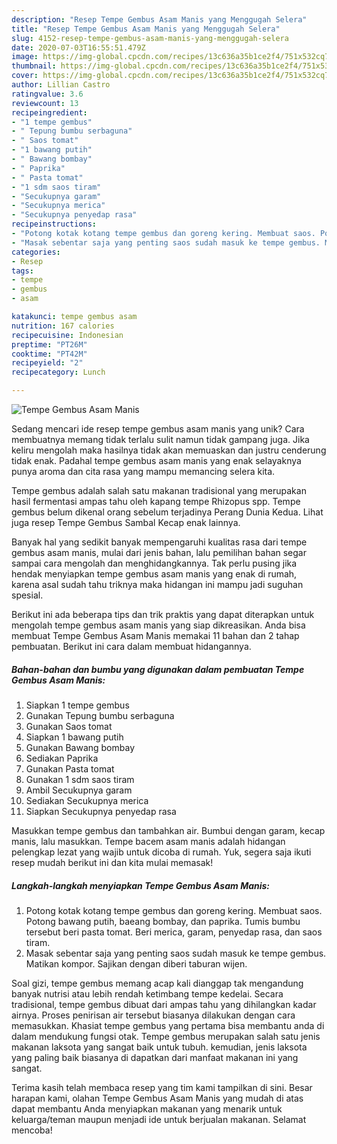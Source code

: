 ```yaml
---
description: "Resep Tempe Gembus Asam Manis yang Menggugah Selera"
title: "Resep Tempe Gembus Asam Manis yang Menggugah Selera"
slug: 4152-resep-tempe-gembus-asam-manis-yang-menggugah-selera
date: 2020-07-03T16:55:51.479Z
image: https://img-global.cpcdn.com/recipes/13c636a35b1ce2f4/751x532cq70/tempe-gembus-asam-manis-foto-resep-utama.jpg
thumbnail: https://img-global.cpcdn.com/recipes/13c636a35b1ce2f4/751x532cq70/tempe-gembus-asam-manis-foto-resep-utama.jpg
cover: https://img-global.cpcdn.com/recipes/13c636a35b1ce2f4/751x532cq70/tempe-gembus-asam-manis-foto-resep-utama.jpg
author: Lillian Castro
ratingvalue: 3.6
reviewcount: 13
recipeingredient:
- "1 tempe gembus"
- " Tepung bumbu serbaguna"
- " Saos tomat"
- "1 bawang putih"
- " Bawang bombay"
- " Paprika"
- " Pasta tomat"
- "1 sdm saos tiram"
- "Secukupnya garam"
- "Secukupnya merica"
- "Secukupnya penyedap rasa"
recipeinstructions:
- "Potong kotak kotang tempe gembus dan goreng kering. Membuat saos. Potong bawang putih, baeang bombay, dan paprika. Tumis bumbu tersebut beri pasta tomat. Beri merica, garam, penyedap rasa, dan saos tiram."
- "Masak sebentar saja yang penting saos sudah masuk ke tempe gembus. Matikan kompor. Sajikan dengan diberi taburan wijen."
categories:
- Resep
tags:
- tempe
- gembus
- asam

katakunci: tempe gembus asam 
nutrition: 167 calories
recipecuisine: Indonesian
preptime: "PT26M"
cooktime: "PT42M"
recipeyield: "2"
recipecategory: Lunch

---
```



![Tempe Gembus Asam Manis](https://img-global.cpcdn.com/recipes/13c636a35b1ce2f4/751x532cq70/tempe-gembus-asam-manis-foto-resep-utama.jpg)

Sedang mencari ide resep tempe gembus asam manis yang unik? Cara membuatnya memang tidak terlalu sulit namun tidak gampang juga. Jika keliru mengolah maka hasilnya tidak akan memuaskan dan justru cenderung tidak enak. Padahal tempe gembus asam manis yang enak selayaknya punya aroma dan cita rasa yang mampu memancing selera kita.

Tempe gembus adalah salah satu makanan tradisional yang merupakan hasil fermentasi ampas tahu oleh kapang tempe Rhizopus spp. Tempe gembus belum dikenal orang sebelum terjadinya Perang Dunia Kedua. Lihat juga resep Tempe Gembus Sambal Kecap enak lainnya.

Banyak hal yang sedikit banyak mempengaruhi kualitas rasa dari tempe gembus asam manis, mulai dari jenis bahan, lalu pemilihan bahan segar sampai cara mengolah dan menghidangkannya. Tak perlu pusing jika hendak menyiapkan tempe gembus asam manis yang enak di rumah, karena asal sudah tahu triknya maka hidangan ini mampu jadi suguhan spesial.


Berikut ini ada beberapa tips dan trik praktis yang dapat diterapkan untuk mengolah tempe gembus asam manis yang siap dikreasikan. Anda bisa membuat Tempe Gembus Asam Manis memakai 11 bahan dan 2 tahap pembuatan. Berikut ini cara dalam membuat hidangannya.

<!--inarticleads1-->

##### Bahan-bahan dan bumbu yang digunakan dalam pembuatan Tempe Gembus Asam Manis:

1. Siapkan 1 tempe gembus
1. Gunakan  Tepung bumbu serbaguna
1. Gunakan  Saos tomat
1. Siapkan 1 bawang putih
1. Gunakan  Bawang bombay
1. Sediakan  Paprika
1. Gunakan  Pasta tomat
1. Gunakan 1 sdm saos tiram
1. Ambil Secukupnya garam
1. Sediakan Secukupnya merica
1. Siapkan Secukupnya penyedap rasa


Masukkan tempe gembus dan tambahkan air. Bumbui dengan garam, kecap manis, lalu masukkan. Tempe bacem asam manis adalah hidangan pelengkap lezat yang wajib untuk dicoba di rumah. Yuk, segera saja ikuti resep mudah berikut ini dan kita mulai memasak! 

<!--inarticleads2-->

##### Langkah-langkah menyiapkan Tempe Gembus Asam Manis:

1. Potong kotak kotang tempe gembus dan goreng kering. Membuat saos. Potong bawang putih, baeang bombay, dan paprika. Tumis bumbu tersebut beri pasta tomat. Beri merica, garam, penyedap rasa, dan saos tiram.
1. Masak sebentar saja yang penting saos sudah masuk ke tempe gembus. Matikan kompor. Sajikan dengan diberi taburan wijen.


Soal gizi, tempe gembus memang acap kali dianggap tak mengandung banyak nutrisi atau lebih rendah ketimbang tempe kedelai. Secara tradisional, tempe gembus dibuat dari ampas tahu yang dihilangkan kadar airnya. Proses penirisan air tersebut biasanya dilakukan dengan cara memasukkan. Khasiat tempe gembus yang pertama bisa membantu anda di dalam mendukung fungsi otak. Tempe gembus merupakan salah satu jenis makanan laksota yang sangat baik untuk tubuh. kemudian, jenis laksota yang paling baik biasanya di dapatkan dari manfaat makanan ini yang sangat. 

Terima kasih telah membaca resep yang tim kami tampilkan di sini. Besar harapan kami, olahan Tempe Gembus Asam Manis yang mudah di atas dapat membantu Anda menyiapkan makanan yang menarik untuk keluarga/teman maupun menjadi ide untuk berjualan makanan. Selamat mencoba!
